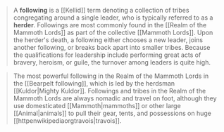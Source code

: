 > A **following** is a [[Kellid]] term denoting a collection of tribes congregating around a single leader, who is typically referred to as a **herder**. Followings are most commonly found in the [[Realm of the Mammoth Lords]] as part of the collective [[Mammoth Lords]]. Upon the herder's death, a following either chooses a new leader, joins another following, or breaks back apart into smaller tribes. Because the qualifications for leadership include performing great acts of bravery, heroism, or guile, the turnover among leaders is quite high.

> The most powerful following in the Realm of the Mammoth Lords in the [[Bearpelt following]], which is led by the herdsman [[Kuldor|Mighty Kuldor]]. Followings and tribes in the Realm of the Mammoth Lords are always nomadic and travel on foot, although they use domesticated [[Mammoth|mammoths]] or other large [[Animal|animals]] to pull their gear, tents, and possessions on huge [[httpenwikipediaorgtravois|travois]].

  
  
  
  
  
  
  

